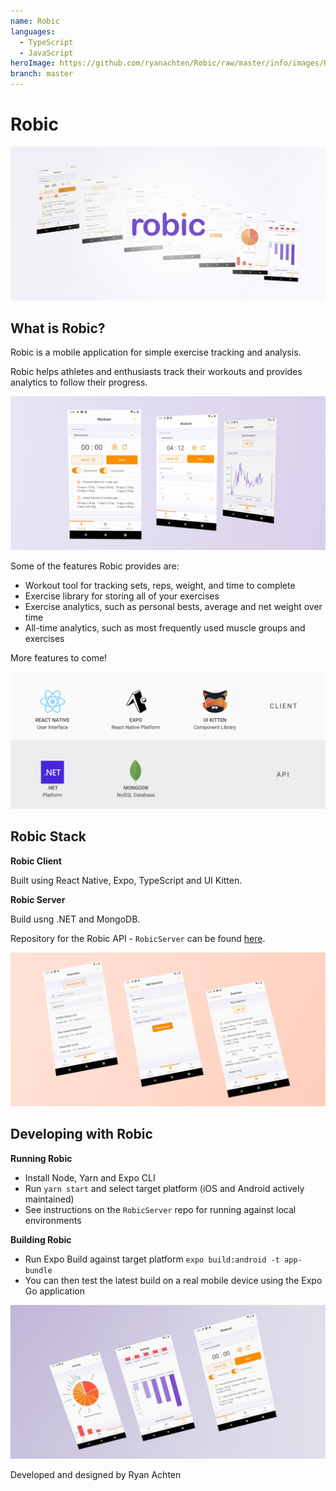 ```yaml
---
name: Robic
languages:
  - TypeScript
  - JavaScript
heroImage: https://github.com/ryanachten/Robic/raw/master/info/images/Robic_Flow_1.jpg
branch: master
---
```

# Robic

![Robic Feature Image](https://github.com/ryanachten/robic/raw/master/info/images/Robic_FeatureImage_2.jpg?raw=true "Robic Feature Image")

## What is Robic?

Robic is a mobile application for simple exercise tracking and analysis.

Robic helps athletes and enthusiasts track their workouts and provides analytics to follow their progress.

![Robic Workout User Flow](https://github.com/ryanachten/robic/raw/master/info/images/Robic_Flow_1.jpg?raw=true "Robic Workout User Flow")

Some of the features Robic provides are:

- Workout tool for tracking sets, reps, weight, and time to complete
- Exercise library for storing all of your exercises
- Exercise analytics, such as personal bests, average and net weight over time
- All-time analytics, such as most frequently used muscle groups and exercises

More features to come!

![Robic Stack](https://github.com/ryanachten/robic/raw/master/info/images/Robic_Stack.jpg?raw=true "Robic Stack")

## Robic Stack

**Robic Client**

Built using React Native, Expo, TypeScript and UI Kitten.

**Robic Server**

Build usng .NET and MongoDB.

Repository for the Robic API - `RobicServer` can be found [here](https://github.com/ryanachten/RobicServer).

![Robic Exercise User Flow](https://github.com/ryanachten/robic/raw/master/info/images/Robic_Flow_2.jpg?raw=true "Robic Exercise User Flow")

## Developing with Robic

**Running Robic**

- Install Node, Yarn and Expo CLI
- Run `yarn start` and select target platform (iOS and Android actively maintained)
- See instructions on the `RobicServer` repo for running against local environments

**Building Robic**

- Run Expo Build against target platform `expo build:android -t app-bundle`
- You can then test the latest build on a real mobile device using the Expo Go application

![Robic Analytics User Flow](https://github.com/ryanachten/robic/raw/master/info/images/Robic_Flow_3.jpg?raw=true "Robic Analytics User Flow")

Developed and designed by Ryan Achten
